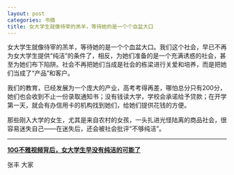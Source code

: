 ```yaml
---
layout: post
categories: 书摘
title: 女大学生就像待宰的羔羊，等待她的是一个个血盆大口
---
```


女大学生就像待宰的羔羊，等待她的是一个个血盆大口。我们这个社会，早已不再为女大学生提供“纯洁”的条件了，相反，为她们准备的是一个充满诱惑的社会，甚至为她们布下陷阱。社会不再把她们当成是社会的栋梁进行关爱和培养，而是把她们当成了“产品”和客户。

我们的教育，已经发展为一个庞大的产业，高考考得再差，哪怕总分只有200分，她们也会收到不止一份录取通知书；没有钱读大学，学校会承诺给予贷款；在开学第一天，就会有办信用卡的机构找到她们，给她们提供花钱的方便。

那些刚入大学的女生，尤其是来自农村的女孩，一头扎进光怪陆离的商品社会，很容易迷失自己——在迷失后，还会被社会批评“不够纯洁”。

---

**[10G不雅视频背后，女大学生早没有纯洁的可能了](http://dajia.qq.com/original/category/zf20161206.html)**

张丰 大家
